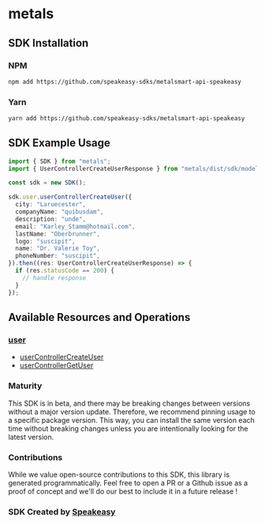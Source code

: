 # metals

<!-- Start SDK Installation -->
## SDK Installation

### NPM

```bash
npm add https://github.com/speakeasy-sdks/metalsmart-api-speakeasy
```

### Yarn

```bash
yarn add https://github.com/speakeasy-sdks/metalsmart-api-speakeasy
```
<!-- End SDK Installation -->

## SDK Example Usage
<!-- Start SDK Example Usage -->
```typescript
import { SDK } from "metals";
import { UserControllerCreateUserResponse } from "metals/dist/sdk/models/operations";

const sdk = new SDK();

sdk.user.userControllerCreateUser({
  city: "Laruecester",
  companyName: "quibusdam",
  description: "unde",
  email: "Karley_Stamm@hotmail.com",
  lastName: "Oberbrunner",
  logo: "suscipit",
  name: "Dr. Valerie Toy",
  phoneNumber: "suscipit",
}).then((res: UserControllerCreateUserResponse) => {
  if (res.statusCode == 200) {
    // handle response
  }
});
```
<!-- End SDK Example Usage -->

<!-- Start SDK Available Operations -->
## Available Resources and Operations


### [user](docs/sdks/user/README.md)

* [userControllerCreateUser](docs/sdks/user/README.md#usercontrollercreateuser)
* [userControllerGetUser](docs/sdks/user/README.md#usercontrollergetuser)
<!-- End SDK Available Operations -->

### Maturity

This SDK is in beta, and there may be breaking changes between versions without a major version update. Therefore, we recommend pinning usage
to a specific package version. This way, you can install the same version each time without breaking changes unless you are intentionally
looking for the latest version.

### Contributions

While we value open-source contributions to this SDK, this library is generated programmatically.
Feel free to open a PR or a Github issue as a proof of concept and we'll do our best to include it in a future release !

### SDK Created by [Speakeasy](https://docs.speakeasyapi.dev/docs/using-speakeasy/client-sdks)

